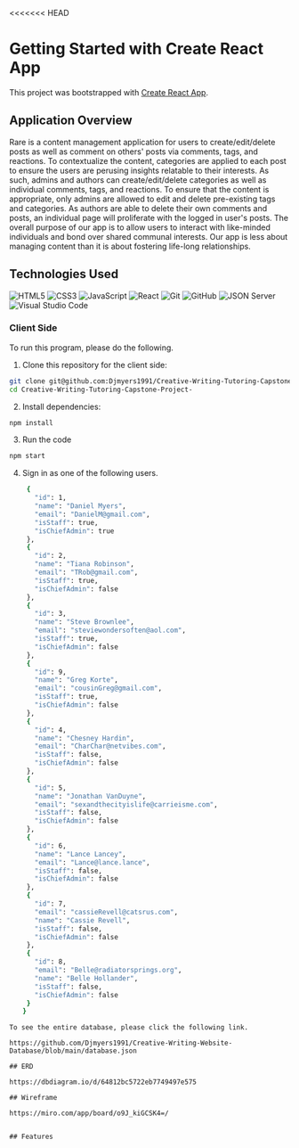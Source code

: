 <<<<<<< HEAD
# Getting Started with Create React App

This project was bootstrapped with [Create React App](https://github.com/facebook/create-react-app).

## Application Overview
Rare is a content management application for users to create/edit/delete posts as well as comment on others' posts via comments, tags, and reactions. To contextualize the content, categories are applied to each post to ensure the users are perusing insights relatable to their interests. As such, admins and authors can create/edit/delete categories as well as individual comments, tags, and reactions. To ensure that the content is appropriate, only admins are allowed to edit and delete pre-existing tags and categories. As authors are able to delete their own comments and posts, an individual page will proliferate with the logged in user's posts. The overall purpose of our app is to allow users to interact with like-minded individuals and bond over shared communal interests. Our app is less about managing content than it is about fostering life-long relationships.   

## Technologies Used

 ![HTML5](https://img.shields.io/badge/html5%20-%23E34F26.svg?&style=for-the-badge&logo=html5&logoColor=white) ![CSS3](https://img.shields.io/badge/css3%20-%231572B6.svg?&style=for-the-badge&logo=css3&logoColor=white) ![JavaScript](https://img.shields.io/badge/javascript%20-%23323330.svg?&style=for-the-badge&logo=javascript&logoColor=%23F7DF1E) ![React](https://img.shields.io/badge/react%20-%2320232a.svg?&style=for-the-badge&logo=react&logoColor=%2361DAFB) ![Git](https://img.shields.io/badge/git%20-%23F05033.svg?&style=for-the-badge&logo=git&logoColor=white) ![GitHub](https://img.shields.io/badge/github%20-%23121011.svg?&style=for-the-badge&logo=github&logoColor=white) ![JSON Server](https://img.shields.io/badge/JSON_Server%20-%232a2e2a.svg?&style=for-the-badge&logo=JSON&logoColor=white) 
![Visual Studio Code](https://img.shields.io/badge/VSCode%20-%23007ACC.svg?&style=for-the-badge&logo=visual-studio-code&logoColor=white)

### Client Side
To run this program, please do the following.
1. Clone this repository for the client side:
```sh
git clone git@github.com:Djmyers1991/Creative-Writing-Tutoring-Capstone-Project-.git
cd Creative-Writing-Tutoring-Capstone-Project-
```
2. Install dependencies: 
```sh
npm install
```
3. Run the code 
```sh
npm start
```
4. Sign in as one of the following users.
   ```sh {  "users": [
    {
      "id": 1,
      "name": "Daniel Myers",
      "email": "DanielM@gmail.com",
      "isStaff": true,
      "isChiefAdmin": true
    },
    {
      "id": 2,
      "name": "Tiana Robinson",
      "email": "TRob@gmail.com",
      "isStaff": true,
      "isChiefAdmin": false
    },
    {
      "id": 3,
      "name": "Steve Brownlee",
      "email": "steviewondersoften@aol.com",
      "isStaff": true,
      "isChiefAdmin": false
    },
    {
      "id": 9,
      "name": "Greg Korte",
      "email": "cousinGreg@gmail.com",
      "isStaff": true,
      "isChiefAdmin": false
    },
    {
      "id": 4,
      "name": "Chesney Hardin",
      "email": "CharChar@netvibes.com",
      "isStaff": false,
      "isChiefAdmin": false
    },
    {
      "id": 5,
      "name": "Jonathan VanDuyne",
      "email": "sexandthecityislife@carrieisme.com",
      "isStaff": false,
      "isChiefAdmin": false
    },
    {
      "id": 6,
      "name": "Lance Lancey",
      "email": "Lance@lance.lance",
      "isStaff": false,
      "isChiefAdmin": false
    },
    {
      "id": 7,
      "email": "cassieRevell@catsrus.com",
      "name": "Cassie Revell",
      "isStaff": false,
      "isChiefAdmin": false
    },
    {
      "id": 8,
      "email": "Belle@radiatorsprings.org",
      "name": "Belle Hollander",
      "isStaff": false,
      "isChiefAdmin": false
    }
   }
```
To see the entire database, please click the following link.

https://github.com/Djmyers1991/Creative-Writing-Website-Database/blob/main/database.json

## ERD

https://dbdiagram.io/d/64812bc5722eb7749497e575

## Wireframe

https://miro.com/app/board/o9J_kiGCSK4=/


## Features
